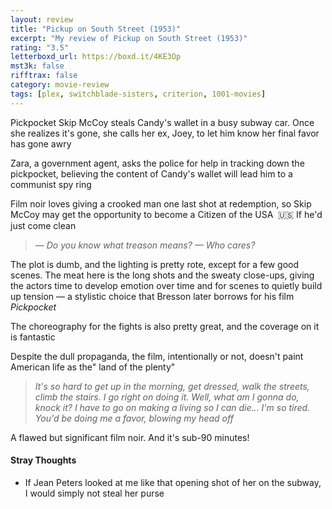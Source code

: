 ```yaml
---
layout: review
title: "Pickup on South Street (1953)"
excerpt: "My review of Pickup on South Street (1953)"
rating: "3.5"
letterboxd_url: https://boxd.it/4KE3Op
mst3k: false
rifftrax: false
category: movie-review
tags: [plex, switchblade-sisters, criterion, 1001-movies]
---
```


Pickpocket Skip McCoy steals Candy's wallet in a busy subway car. Once she realizes it's gone, she calls her ex, Joey, to let him know her final favor has gone awry

Zara, a government agent, asks the police for help in tracking down the pickpocket, believing the content of Candy's wallet will lead him to a communist spy ring

Film noir loves giving a crooked man one last shot at redemption, so Skip McCoy may get the opportunity to become a Citizen of the USA  🇺🇸 If he'd just come clean

<blockquote><i>— Do you know what treason means?
</i><i>— Who cares?</i></blockquote>The plot is dumb, and the lighting is pretty rote, except for a few good scenes. The meat here is the long shots and the sweaty close-ups, giving the actors time to develop emotion over time and for scenes to quietly build up tension — a stylistic choice that Bresson later borrows for his film <i>Pickpocket</i>

The choreography for the fights is also pretty great, and the coverage on it is fantastic

Despite the dull propaganda, the film, intentionally or not, doesn't paint American life as the" land of the plenty"

<blockquote><i>It's so hard to get up in the morning, get dressed, walk the streets, climb the stairs. I go right on doing it. Well, what am I gonna do, knock it? I have to go on making a living so I can die... I'm so tired. You'd be doing me a favor, blowing my head off</i></blockquote>A flawed but significant film noir. And it's sub-90 minutes!

#### Stray Thoughts

- If Jean Peters looked at me like that opening shot of her on the subway, I would simply not steal her purse
